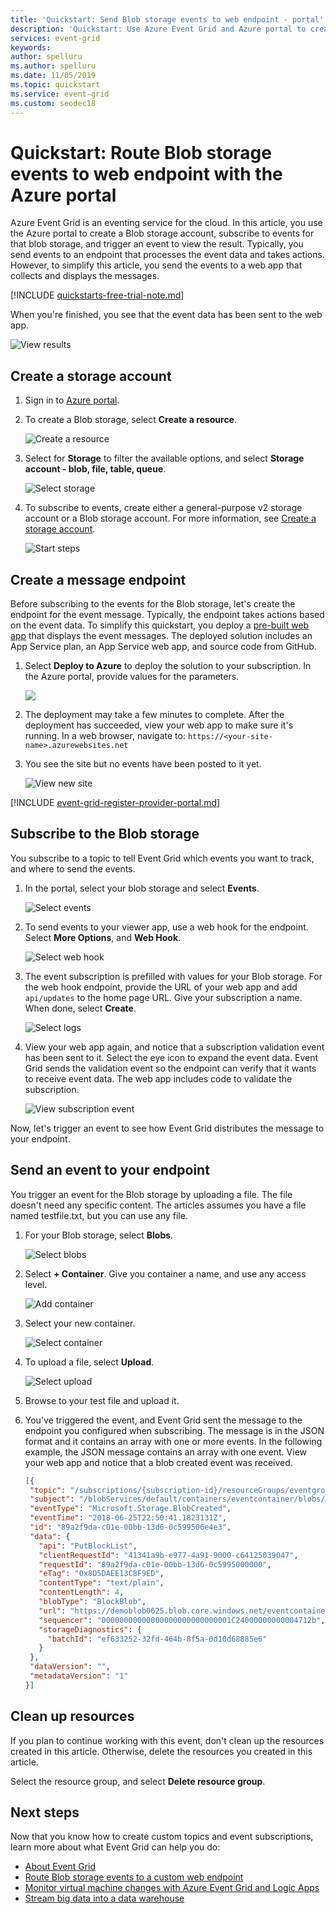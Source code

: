 ```yaml
---
title: 'Quickstart: Send Blob storage events to web endpoint - portal'
description: 'Quickstart: Use Azure Event Grid and Azure portal to create Blob storage account, and subscribe its events. Send the events to a Webhook.'
services: event-grid 
keywords: 
author: spelluru
ms.author: spelluru
ms.date: 11/05/2019
ms.topic: quickstart
ms.service: event-grid
ms.custom: seodec18
---
```

# Quickstart: Route Blob storage events to web endpoint with the Azure portal

Azure Event Grid is an eventing service for the cloud. In this article, you use the Azure portal to create a Blob storage account, subscribe to events for that blob storage, and trigger an event to view the result. Typically, you send events to an endpoint that processes the event data and takes actions. However, to simplify this article, you send the events to a web app that collects and displays the messages.

[!INCLUDE [quickstarts-free-trial-note.md](../../includes/quickstarts-free-trial-note.md)]

When you're finished, you see that the event data has been sent to the web app.

![View results](./media/blob-event-quickstart-portal/view-results.png)

## Create a storage account

1. Sign in to [Azure portal](https://portal.azure.com/).

1. To create a Blob storage, select **Create a resource**. 

   ![Create a resource](./media/blob-event-quickstart-portal/create-resource.png)

1. Select for **Storage** to filter the available options, and select **Storage account - blob, file, table, queue**.

   ![Select storage](./media/blob-event-quickstart-portal/create-storage.png)

1. To subscribe to events, create either a general-purpose v2 storage account or a Blob storage account. For more information, see [Create a storage account](../storage/common/storage-account-create.md).

   ![Start steps](./media/blob-event-quickstart-portal/provide-blob-values.png)

## Create a message endpoint

Before subscribing to the events for the Blob storage, let's create the endpoint for the event message. Typically, the endpoint takes actions based on the event data. To simplify this quickstart, you deploy a [pre-built web app](https://github.com/Azure-Samples/azure-event-grid-viewer) that displays the event messages. The deployed solution includes an App Service plan, an App Service web app, and source code from GitHub.

1. Select **Deploy to Azure** to deploy the solution to your subscription. In the Azure portal, provide values for the parameters.

   <a href="https://portal.azure.com/#create/Microsoft.Template/uri/https%3A%2F%2Fraw.githubusercontent.com%2FAzure-Samples%2Fazure-event-grid-viewer%2Fmaster%2Fazuredeploy.json" target="_blank"><img src="https://azuredeploy.net/deploybutton.png"/></a>

1. The deployment may take a few minutes to complete. After the deployment has succeeded, view your web app to make sure it's running. In a web browser, navigate to: 
`https://<your-site-name>.azurewebsites.net`

1. You see the site but no events have been posted to it yet.

   ![View new site](./media/blob-event-quickstart-portal/view-site.png)

[!INCLUDE [event-grid-register-provider-portal.md](../../includes/event-grid-register-provider-portal.md)]

## Subscribe to the Blob storage

You subscribe to a topic to tell Event Grid which events you want to track, and where to send the events.

1. In the portal, select your blob storage and select **Events**.

   ![Select events](./media/blob-event-quickstart-portal/select-events.png)

1. To send events to your viewer app, use a web hook for the endpoint. Select **More Options**, and **Web Hook**.

   ![Select web hook](./media/blob-event-quickstart-portal/select-web-hook.png)

1. The event subscription is prefilled with values for your Blob storage. For the web hook endpoint, provide the URL of your web app and add `api/updates` to the home page URL. Give your subscription a name. When done, select **Create**.

   ![Select logs](./media/blob-event-quickstart-portal/create-subscription.png)

1. View your web app again, and notice that a subscription validation event has been sent to it. Select the eye icon to expand the event data. Event Grid sends the validation event so the endpoint can verify that it wants to receive event data. The web app includes code to validate the subscription.

   ![View subscription event](./media/blob-event-quickstart-portal/view-subscription-event.png)

Now, let's trigger an event to see how Event Grid distributes the message to your endpoint.

## Send an event to your endpoint

You trigger an event for the Blob storage by uploading a file. The file doesn't need any specific content. The articles assumes you have a file named testfile.txt, but you can use any file.

1. For your Blob storage, select **Blobs**.

   ![Select blobs](./media/blob-event-quickstart-portal/select-blobs.png)

1. Select **+ Container**. Give you container a name, and use any access level.

   ![Add container](./media/blob-event-quickstart-portal/add-container.png)

1. Select your new container.

   ![Select container](./media/blob-event-quickstart-portal/select-container.png)

1. To upload a file, select **Upload**.

   ![Select upload](./media/blob-event-quickstart-portal/upload-file.png)

1. Browse to your test file and upload it.

1. You've triggered the event, and Event Grid sent the message to the endpoint you configured when subscribing. The message is in the JSON format and it contains an array with one or more events. In the following example, the JSON message contains an array with one event. View your web app and notice that a blob created event was received. 

   ```json
   [{
    "topic": "/subscriptions/{subscription-id}/resourceGroups/eventgroup/providers/Microsoft.Storage/storageAccounts/demoblob0625",
    "subject": "/blobServices/default/containers/eventcontainer/blobs/testfile.txt",
    "eventType": "Microsoft.Storage.BlobCreated",
    "eventTime": "2018-06-25T22:50:41.1823131Z",
    "id": "89a2f9da-c01e-00bb-13d6-0c599506e4e3",
    "data": {
      "api": "PutBlockList",
      "clientRequestId": "41341a9b-e977-4a91-9000-c64125039047",
      "requestId": "89a2f9da-c01e-00bb-13d6-0c5995000000",
      "eTag": "0x8D5DAEE13C8F9ED",
      "contentType": "text/plain",
      "contentLength": 4,
      "blobType": "BlockBlob",
      "url": "https://demoblob0625.blob.core.windows.net/eventcontainer/testfile.txt",
      "sequencer": "00000000000000000000000000001C24000000000004712b",
      "storageDiagnostics": {
        "batchId": "ef633252-32fd-464b-8f5a-0d10d68885e6"
      }
    },
    "dataVersion": "",
    "metadataVersion": "1"
   }]
   ```

## Clean up resources

If you plan to continue working with this event, don't clean up the resources created in this article. Otherwise, delete the resources you created in this article.

Select the resource group, and select **Delete resource group**.

## Next steps

Now that you know how to create custom topics and event subscriptions, learn more about what Event Grid can help you do:

- [About Event Grid](overview.md)
- [Route Blob storage events to a custom web endpoint](../storage/blobs/storage-blob-event-quickstart.md?toc=%2fazure%2fevent-grid%2ftoc.json)
- [Monitor virtual machine changes with Azure Event Grid and Logic Apps](monitor-virtual-machine-changes-event-grid-logic-app.md)
- [Stream big data into a data warehouse](event-grid-event-hubs-integration.md)
